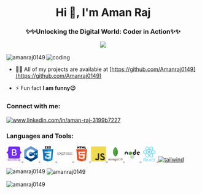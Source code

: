 <h1 align="center">Hi 👋, I'm Aman Raj</h1>
<h3 align="center">✨✨Unlocking the Digital World: Coder in Action✨✨</h3>
<p align="center">
  <a href="https://github.com/DenverCoder1/readme-typing-svg"><img src="https://readme-typing-svg.herokuapp.com?font=Time+New+Roman&color=%23C8BE25&size=28&center=true&vCenter=true&width=600&height=100&lines=FullStack+Web+Developer;Passionate+Software+Engineer+from+India;"></a>
</p>

<img align="right" alt="coding" width="400" src="https://media4.giphy.com/media/v1.Y2lkPTc5MGI3NjExNmZ6ZXlrc3l6cGlxbXl3cnRrZG8zZjZ1c3YwOGg4MWZubTBxNmNjbiZlcD12MV9pbnRlcm5hbF9naWZfYnlfaWQmY3Q9Zw/QDjpIL6oNCVZ4qzGs7/giphy.webp">

<p align="left"> <img src="https://komarev.com/ghpvc/?username=amanraj0149&label=Profile%20views&color=0e75b6&style=flat" alt="amanraj0149" /> </p>

- 👨‍💻 All of my projects are available at [https://github.com/Amanraj0149](https://github.com/Amanraj0149)

- ⚡ Fun fact **I am funny😉**

<h3 align="left">Connect with me:</h3>
<p align="left">
<a href="https://linkedin.com/in/www.linkedin.com/in/aman-raj-3199b7227" target="blank"><img align="center" src="https://raw.githubusercontent.com/rahuldkjain/github-profile-readme-generator/master/src/images/icons/Social/linked-in-alt.svg" alt="www.linkedin.com/in/aman-raj-3199b7227" height="30" width="40" /></a>
</p>

<h3 align="left">Languages and Tools:</h3>
<p align="left"> <a href="https://getbootstrap.com" target="_blank" rel="noreferrer"> <img src="https://raw.githubusercontent.com/devicons/devicon/master/icons/bootstrap/bootstrap-plain-wordmark.svg" alt="bootstrap" width="40" height="40"/> </a> <a href="https://www.w3schools.com/cpp/" target="_blank" rel="noreferrer"> <img src="https://raw.githubusercontent.com/devicons/devicon/master/icons/cplusplus/cplusplus-original.svg" alt="cplusplus" width="40" height="40"/> </a> <a href="https://www.w3schools.com/css/" target="_blank" rel="noreferrer"> <img src="https://raw.githubusercontent.com/devicons/devicon/master/icons/css3/css3-original-wordmark.svg" alt="css3" width="40" height="40"/> </a> <a href="https://expressjs.com" target="_blank" rel="noreferrer"> <img src="https://raw.githubusercontent.com/devicons/devicon/master/icons/express/express-original-wordmark.svg" alt="express" width="40" height="40"/> </a> <a href="https://www.w3.org/html/" target="_blank" rel="noreferrer"> <img src="https://raw.githubusercontent.com/devicons/devicon/master/icons/html5/html5-original-wordmark.svg" alt="html5" width="40" height="40"/> </a> <a href="https://developer.mozilla.org/en-US/docs/Web/JavaScript" target="_blank" rel="noreferrer"> <img src="https://raw.githubusercontent.com/devicons/devicon/master/icons/javascript/javascript-original.svg" alt="javascript" width="40" height="40"/> </a> <a href="https://www.mongodb.com/" target="_blank" rel="noreferrer"> <img src="https://raw.githubusercontent.com/devicons/devicon/master/icons/mongodb/mongodb-original-wordmark.svg" alt="mongodb" width="40" height="40"/> </a> <a href="https://nodejs.org" target="_blank" rel="noreferrer"> <img src="https://raw.githubusercontent.com/devicons/devicon/master/icons/nodejs/nodejs-original-wordmark.svg" alt="nodejs" width="40" height="40"/> </a> <a href="https://reactjs.org/" target="_blank" rel="noreferrer"> <img src="https://raw.githubusercontent.com/devicons/devicon/master/icons/react/react-original-wordmark.svg" alt="react" width="40" height="40"/> </a> <a href="https://tailwindcss.com/" target="_blank" rel="noreferrer"> <img src="https://www.vectorlogo.zone/logos/tailwindcss/tailwindcss-icon.svg" alt="tailwind" width="40" height="40"/> </a> </p>

<p><img align="left" src="https://github-readme-stats.vercel.app/api/top-langs?username=amanraj0149&show_icons=true&locale=en&layout=compact" alt="amanraj0149" /></p>

<p>&nbsp;<img align="center" src="https://github-readme-stats.vercel.app/api?username=amanraj0149&show_icons=true&locale=en" alt="amanraj0149" /></p>

<p><img align="center" src="https://github-readme-streak-stats.herokuapp.com/?user=amanraj0149&" alt="amanraj0149" /></p>



